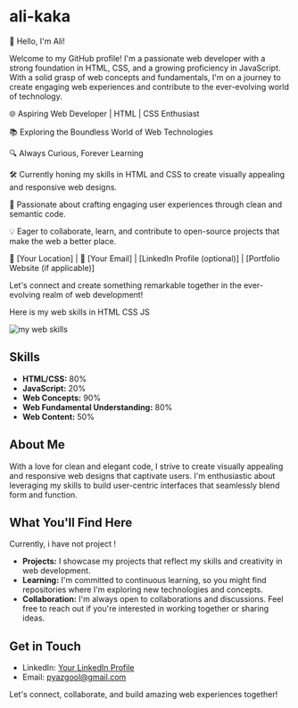 # ali-kaka
👋 Hello, I'm Ali!

Welcome to my GitHub profile! I'm a passionate web developer with a strong foundation in HTML, CSS, and a growing proficiency in JavaScript. With a solid grasp of web concepts and fundamentals, I'm on a journey to create engaging web experiences and contribute to the ever-evolving world of technology.

🌐 Aspiring Web Developer | HTML | CSS Enthusiast

📚 Exploring the Boundless World of Web Technologies

🔍 Always Curious, Forever Learning

🛠️ Currently honing my skills in HTML and CSS to create visually appealing and responsive web designs.

🚀 Passionate about crafting engaging user experiences through clean and semantic code.

💡 Eager to collaborate, learn, and contribute to open-source projects that make the web a better place.

📍 [Your Location] | 📧 [Your Email] | [LinkedIn Profile (optional)] | [Portfolio Website (if applicable)]

Let's connect and create something remarkable together in the ever-evolving realm of web development!

Here is my web skills in HTML CSS JS 

![my web skills](https://github.com/ali-kaka/ali-kaka/assets/143314033/582b8bd0-0894-4f58-8f7f-f9c429f5c979)

## Skills

- **HTML/CSS:** 80%
- **JavaScript:** 20%
- **Web Concepts:** 90%
- **Web Fundamental Understanding:** 80%
- **Web Content:** 50%

## About Me

With a love for clean and elegant code, I strive to create visually appealing and responsive web designs that captivate users. I'm enthusiastic about leveraging my skills to build user-centric interfaces that seamlessly blend form and function.

## What You'll Find Here
Currently, i have not project !
- **Projects:** I showcase my projects that reflect my skills and creativity in web development.
- **Learning:** I'm committed to continuous learning, so you might find repositories where I'm exploring new technologies and concepts.
- **Collaboration:** I'm always open to collaborations and discussions. Feel free to reach out if you're interested in working together or sharing ideas.

## Get in Touch

- LinkedIn: [Your LinkedIn Profile](https://www.linkedin.com/in/ali-people-48512326a/)
- Email: pyazgool@gmail.com

Let's connect, collaborate, and build amazing web experiences together!
